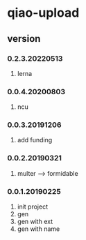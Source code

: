 # qiao-upload

## version
### 0.2.3.20220513
1. lerna

### 0.0.4.20200803
1. ncu

### 0.0.3.20191206
1. add funding

### 0.0.2.20190321
1. multer --> formidable

### 0.0.1.20190225
1. init project
2. gen
3. gen with ext
4. gen with name 
